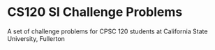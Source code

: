 # CS120 SI Challenge Problems

A set of challenge problems for CPSC 120 students at California State University, Fullerton
